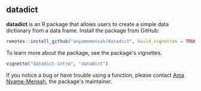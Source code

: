 ## datadict

__datadict__ is an R package that allows users to create a simple data dictionary from a data frame. Install the package from GitHub:

```r
remotes::install_github("anyamemensah/datadict", build_vignettes = TRUE)
```

To learn more about the package, see the package's vignettes.

```r
vignette("datadict-intro", "datadict")
```

If you notice a bug or have trouble using a function, please contact [Ama Nyame-Mensah](mailto:ama@anyamemensah.com), the package's maintainer.
